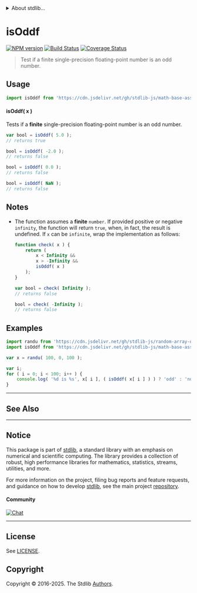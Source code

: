 <!--

@license Apache-2.0

Copyright (c) 2024 The Stdlib Authors.

Licensed under the Apache License, Version 2.0 (the "License");
you may not use this file except in compliance with the License.
You may obtain a copy of the License at

   http://www.apache.org/licenses/LICENSE-2.0

Unless required by applicable law or agreed to in writing, software
distributed under the License is distributed on an "AS IS" BASIS,
WITHOUT WARRANTIES OR CONDITIONS OF ANY KIND, either express or implied.
See the License for the specific language governing permissions and
limitations under the License.

-->


<details>
  <summary>
    About stdlib...
  </summary>
  <p>We believe in a future in which the web is a preferred environment for numerical computation. To help realize this future, we've built stdlib. stdlib is a standard library, with an emphasis on numerical and scientific computation, written in JavaScript (and C) for execution in browsers and in Node.js.</p>
  <p>The library is fully decomposable, being architected in such a way that you can swap out and mix and match APIs and functionality to cater to your exact preferences and use cases.</p>
  <p>When you use stdlib, you can be absolutely certain that you are using the most thorough, rigorous, well-written, studied, documented, tested, measured, and high-quality code out there.</p>
  <p>To join us in bringing numerical computing to the web, get started by checking us out on <a href="https://github.com/stdlib-js/stdlib">GitHub</a>, and please consider <a href="https://opencollective.com/stdlib">financially supporting stdlib</a>. We greatly appreciate your continued support!</p>
</details>

# isOddf

[![NPM version][npm-image]][npm-url] [![Build Status][test-image]][test-url] [![Coverage Status][coverage-image]][coverage-url] <!-- [![dependencies][dependencies-image]][dependencies-url] -->

> Test if a finite single-precision floating-point number is an odd number.



<section class="usage">

## Usage

```javascript
import isOddf from 'https://cdn.jsdelivr.net/gh/stdlib-js/math-base-assert-is-oddf@deno/mod.js';
```

#### isOddf( x )

Tests if a **finite** single-precision floating-point number is an odd number.

```javascript
var bool = isOddf( 5.0 );
// returns true

bool = isOddf( -2.0 );
// returns false

bool = isOddf( 0.0 );
// returns false

bool = isOddf( NaN );
// returns false
```

</section>

<!-- /.usage -->

<section class="notes">

## Notes

-   The function assumes a **finite** `number`. If provided positive or negative `infinity`, the function will return `true`, when, in fact, the result is undefined. If `x` can be `infinite`, wrap the implementation as follows:

    ```javascript
    function check( x ) {
        return (
            x < Infinity &&
            x > -Infinity &&
            isOddf( x )
        );
    }

    var bool = check( Infinity );
    // returns false

    bool = check( -Infinity );
    // returns false
    ```

</section>

<!-- /.notes -->

<section class="examples">

## Examples

<!-- eslint no-undef: "error" -->

```javascript
import randu from 'https://cdn.jsdelivr.net/gh/stdlib-js/random-array-discrete-uniform@deno/mod.js';
import isOddf from 'https://cdn.jsdelivr.net/gh/stdlib-js/math-base-assert-is-oddf@deno/mod.js';

var x = randu( 100, 0, 100 );

var i;
for ( i = 0; i < 100; i++ ) {
    console.log( '%d is %s', x[ i ], ( isOddf( x[ i ] ) ) ? 'odd' : 'not odd' );
}
```

</section>

<!-- /.examples -->

<!-- C interface documentation. -->



<!-- Section for related `stdlib` packages. Do not manually edit this section, as it is automatically populated. -->

<section class="related">

* * *

## See Also

</section>

<!-- /.related -->

<!-- Section for all links. Make sure to keep an empty line after the `section` element and another before the `/section` close. -->


<section class="main-repo" >

* * *

## Notice

This package is part of [stdlib][stdlib], a standard library with an emphasis on numerical and scientific computing. The library provides a collection of robust, high performance libraries for mathematics, statistics, streams, utilities, and more.

For more information on the project, filing bug reports and feature requests, and guidance on how to develop [stdlib][stdlib], see the main project [repository][stdlib].

#### Community

[![Chat][chat-image]][chat-url]

---

## License

See [LICENSE][stdlib-license].


## Copyright

Copyright &copy; 2016-2025. The Stdlib [Authors][stdlib-authors].

</section>

<!-- /.stdlib -->

<!-- Section for all links. Make sure to keep an empty line after the `section` element and another before the `/section` close. -->

<section class="links">

[npm-image]: http://img.shields.io/npm/v/@stdlib/math-base-assert-is-oddf.svg
[npm-url]: https://npmjs.org/package/@stdlib/math-base-assert-is-oddf

[test-image]: https://github.com/stdlib-js/math-base-assert-is-oddf/actions/workflows/test.yml/badge.svg?branch=main
[test-url]: https://github.com/stdlib-js/math-base-assert-is-oddf/actions/workflows/test.yml?query=branch:main

[coverage-image]: https://img.shields.io/codecov/c/github/stdlib-js/math-base-assert-is-oddf/main.svg
[coverage-url]: https://codecov.io/github/stdlib-js/math-base-assert-is-oddf?branch=main

<!--

[dependencies-image]: https://img.shields.io/david/stdlib-js/math-base-assert-is-oddf.svg
[dependencies-url]: https://david-dm.org/stdlib-js/math-base-assert-is-oddf/main

-->

[chat-image]: https://img.shields.io/gitter/room/stdlib-js/stdlib.svg
[chat-url]: https://app.gitter.im/#/room/#stdlib-js_stdlib:gitter.im

[stdlib]: https://github.com/stdlib-js/stdlib

[stdlib-authors]: https://github.com/stdlib-js/stdlib/graphs/contributors

[umd]: https://github.com/umdjs/umd
[es-module]: https://developer.mozilla.org/en-US/docs/Web/JavaScript/Guide/Modules

[deno-url]: https://github.com/stdlib-js/math-base-assert-is-oddf/tree/deno
[deno-readme]: https://github.com/stdlib-js/math-base-assert-is-oddf/blob/deno/README.md
[umd-url]: https://github.com/stdlib-js/math-base-assert-is-oddf/tree/umd
[umd-readme]: https://github.com/stdlib-js/math-base-assert-is-oddf/blob/umd/README.md
[esm-url]: https://github.com/stdlib-js/math-base-assert-is-oddf/tree/esm
[esm-readme]: https://github.com/stdlib-js/math-base-assert-is-oddf/blob/esm/README.md
[branches-url]: https://github.com/stdlib-js/math-base-assert-is-oddf/blob/main/branches.md

[stdlib-license]: https://raw.githubusercontent.com/stdlib-js/math-base-assert-is-oddf/main/LICENSE

<!-- <related-links> -->

<!-- </related-links> -->

</section>

<!-- /.links -->
